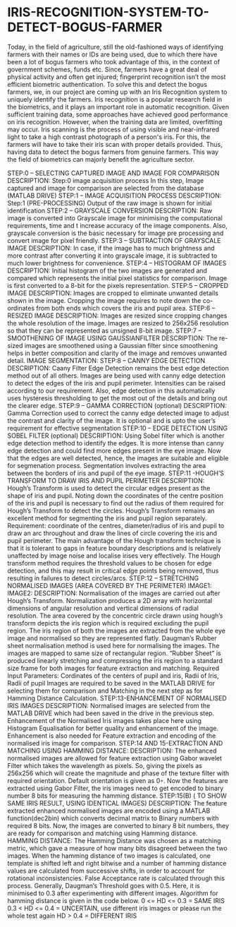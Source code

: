 # IRIS-RECOGNITION-SYSTEM-TO-DETECT-BOGUS-FARMER

Today, in the field of agriculture, still the old-fashioned ways of identifying farmers with their names or IDs are being used, due to which there have been a lot of bogus farmers who took advantage of this, in the context of government schemes, funds etc. Since, farmers have a great deal of physical activity and often get injured; fingerprint recognition isn’t the most efficient biometric authentication. To solve this and detect the bogus farmers, we, in our project are coming up with an Iris Recognition system to uniquely identify the farmers. Iris recognition is a popular research field in the biometrics, and it plays an important role in automatic recognition. Given sufficient training data, some approaches have achieved good performance on iris recognition. However, when the training data are limited, overfitting may occur. Iris scanning is the process of using visible and near-infrared light to take a high contrast photograph of a person's iris. For this, the farmers will have to take their iris scan with proper details provided. Thus, having data to detect the bogus farmers from genuine farmers. This way the field of biometrics can majorly benefit the agriculture sector.


STEP:0 –
SELECTING CAPTURED IMAGE AND IMAGE FOR COMPARISON
DESCRIPTION:
Step:0 image acquisition process
In this step, Image captured and image for comparison are selected from the database (MATLAB DRIVE)
STEP:1 – IMAGE ACQUISITION PROCESS
DESCRIPTION:
Step:1 (PRE-PROCESSING)
Output of the raw image is shown for initial identification
STEP:2 – GRAYSCALE CONVERSION
DESCRIPTION:
Raw image is converted into Grayscale image for minimising the computational requirements, time and t increase accuracy of the image components. Also, grayscale conversion is the basic necessary for image pre processing and convert image for pixel friendly.
STEP:3 – SUBTRACTION OF GRAYSCALE IMAGE
DESCRIPTION:
In case, if the image has to much brightness and more contrast after converting it into grayscale image, it is subtracted to much lower brightness for convenience.
STEP:4 – HISTOGRAM OF IMAGES
DESCRIPTION:
Initial histogram of the two images are generated and compared which represents the initial pixel statistics for comparison. Image is first converted to a 8-bit for the pixels representation.
STEP:5 – CROPPED IMAGE DESCRIPTION:
Images are cropped to eliminate unwanted details shown in the image. Cropping the image requires to note down the co-ordinates from both ends which covers the iris and pupil area.
STEP:6 – RESIZED IMAGE
DESCRIPTION:
Images are resized since cropping changes the whole resolution of the image. Images are resized to 256x256 resolution so that they can be represented as unsigned 8-bit image.
STEP:7 – SMOOTHENING OF IMAGE USING GAUSSIANFILTER
DESCRIPTION:
The re-sized images are smoothened using a Gaussian filter since smoothening helps in better composition and clarity of the image and removes unwanted detail.
IMAGE SEGMENTATION:
STEP:8 – CANNY EDGE DETECTION
DESCRIPTION:
Caany Filter Edge Detection remains the best edge detection method out of all others. Images are being used with canny edge detection to detect the edges of the iris and pupil perimeter. Intensities can be raised according to our requirement. Also, edge detection in this automatically uses hysteresis thresholding to get the most out of the details and bring out the clearer edge.
STEP:9 – GAMMA CORRECTION (optional)
DESCRIPTION:
Gamma Correction used to correct the canny edge detected image to adjust the contrast and clarity of the image. It is optional and is upto the user’s requirement for effective segmentation
STEP:10 – EDGE DETECTION USING SOBEL FILTER (optional)
DESCRIPTION:
Using Sobel filter which is another edge detection method to identify the edges. It is more intense than canny edge detection and could find more edges present in the eye image.
Now that the edges are well detected, hence, the images are suitable and eligible for segmenation process. Segmentation involves extracting the area between the borders of iris and pupil of the eye image.
STEP:11 -HOUGH’S TRANSFORM TO DRAW IRIS AND PUPIL PERIMETER
DESCRIPTION:
Hough’s Transform is used to detect the circular edges present as the shape of iris and pupil. Noting down the coordinates of the centre position of the iris and pupil is necessary to find out the radius of them required for Hough’s Transform to detect the circles. Hough’s Transform remains an excellent method for segmenting the iris and pupil region separately.
Requirement: coordinate of the centres, diameter/radius of iris and pupil to draw an arc throughout and draw the lines of circle covering the iris and pupil perimeter.
The main advantage of the Hough transform technique is that it is tolerant to gaps in feature boundary descriptions and is relatively unaffected by image noise and localise irises very effectively.
The Hough transform method requires the threshold values to be chosen for edge detection, and this may result in critical edge points being removed, thus resulting in failures to detect circles/arcs.
STEP:12 – STRETCHING NORMALISED IMAGES (AREA COVERED BY THE PERIMETER)
IMAGE1:
IMAGE2:
DESCRIPTION:
Normalisation of the images are carried out after Hough’s Transform. Normalization produces a 2D array with horizontal dimensions of angular resolution and vertical dimensions of radial resolution. The area covered by the concentric circle drawn using hough’s transform depicts the iris region which is required excluding the pupil region. The iris region of both the images are extracted from the whole eye image and normalised so they are represented flatly. Daugman’s Rubber sheet normalisation method is used here for normalising the images. The images are mapped to same size of rectangular region. “Rubber Sheet” is produced linearly stretching and compressing the iris region to a standard size frame for both images for feature extraction and matching.
Required Input Parameters: Cordinates of the centers of pupil and iris, Radii of Iris, Radii of pupil
Images are required to be saved in the MATLAB DRIVE for selecting them for comparison and Matching in the next step as for Hamming Distance Calculation.
STEP:13-ENHANCEMENT OF NORMALISED IRIS IMAGES
DESCRIPTION:
Normalised images are selected from the MATLAB DRIVE which had been saved in the drive in the previous step. Enhancement of the Normalised Iris images takes place here using Histogram Equalisation for better quality and enhancement of the image. Enhancement is also needed for Feature extraction and encoding of the normalised iris image for comparison.
STEP:14 AND 15-EXTRACTION AND MATCHING USING HAMMING DISTANCE:
DESCRIPTION:
The enhanced normalised images are allowed for feature extraction using Gabor wavelet Filter which takes the wavelength as pixels. So, giving the pixels as 256x256 which will create the magnitude and phase of the texture filter with required orientation. Default orientation is given as 0◦. Now the features are extracted using Gabor Filter, the iris images need to get encoded to binary number 8 bits for measuring the hamming distance.
STEP:15(B) ( TO SHOW SAME IRIS RESULT, USING IDENTICAL IMAGES)
DESCRIPTION:
The feature extracted enhanced normalised images are encoded using a MATLAB function(dec2bin) which converts decimal matrix to Binary numbers with required 8 bits. Now, the images are converted to binary 8 bit numbers, they are ready for comparison and matching using Hamming distance.
HAMMING DISTANCE:
The Hamming Distance was chosen as a matching metric, which gave a measure of how many bits disagreed between the two images. When the hamming distance of two images is calculated, one template is shifted left and right bitwise and a number of hamming distance values are calculated from successive shifts, in order to account for rotational inconsistencies. False Acceptance rate is calculated through this process. Generally, Daugman’s Threshold goes with 0.5. Here, it is minimised to 0.3 after experimenting with different images.
Algorithm for hamming distance is given in the code below.
0 <= HD <= 0.3 = SAME IRIS
0.3 < HD <= 0.4 = UNCERTAIN, use different iris images or please run the whole test again
HD > 0.4 = DIFFERENT IRIS
